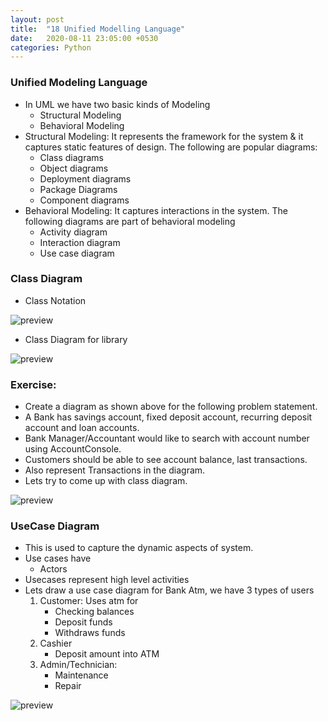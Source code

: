 ```yaml
---
layout: post
title:  "18 Unified Modelling Language"
date:   2020-08-11 23:05:00 +0530
categories: Python
---
```

### Unified Modeling Language
* In UML we have two basic kinds of Modeling
  * Structural Modeling
  * Behavioral Modeling
* Structural Modeling: It represents the framework for the system & it captures static features of design. The following are popular diagrams:
  * Class diagrams
  * Object diagrams
  * Deployment diagrams
  * Package Diagrams
  * Component diagrams
* Behavioral Modeling: It captures interactions in the system. The following diagrams are part of behavioral modeling
  * Activity diagram
  * Interaction diagram
  * Use case diagram

### Class Diagram
* Class Notation

![preview](../../../../assets/python58.png)

* Class Diagram for library

![preview](../../../../assets/python59.png)

### Exercise:
* Create a diagram as shown above for the following problem statement.
* A Bank has savings account, fixed deposit account, recurring deposit account and loan accounts.
* Bank Manager/Accountant would like to search with account number using AccountConsole.
* Customers should be able to see account balance, last transactions.
* Also represent Transactions in the diagram.
* Lets try to come up with class diagram.

![preview](../../../../assets/python60.png)

### UseCase Diagram
* This is used to capture the dynamic aspects of system.
* Use cases have
  * Actors
* Usecases represent high level activities
* Lets draw a use case diagram for Bank Atm, we have 3 types of users
  1. Customer: Uses atm for
     * Checking balances
     * Deposit funds
     * Withdraws funds
  2. Cashier
     * Deposit amount into ATM
  3. Admin/Technician:
     * Maintenance
     * Repair
  
![preview](../../../../assets/python61.png)